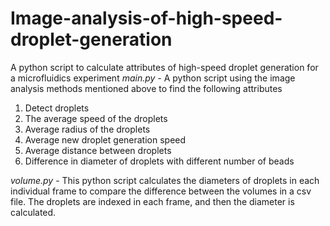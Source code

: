 # Image-analysis-of-high-speed-droplet-generation
A python script to calculate attributes of high-speed droplet generation for a microfluidics experiment
*main.py* - A python script using the image analysis methods mentioned above to find the following attributes
1. Detect droplets
2. The average speed of the droplets
3. Average radius of the droplets
4. Average new droplet generation speed
5. Average distance between droplets
6. Difference in diameter of droplets with different number of beads

*volume.py* - This python script calculates the diameters of droplets in each individual frame to compare the difference between the volumes in a csv file. The droplets are indexed in each frame, and then the diameter is calculated.

